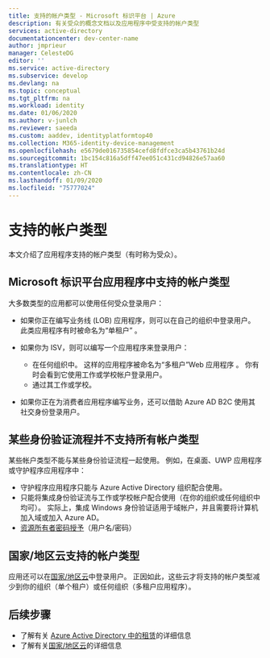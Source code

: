 ```yaml
---
title: 支持的帐户类型 - Microsoft 标识平台 | Azure
description: 有关受众的概念文档以及应用程序中受支持的帐户类型
services: active-directory
documentationcenter: dev-center-name
author: jmprieur
manager: CelesteDG
editor: ''
ms.service: active-directory
ms.subservice: develop
ms.devlang: na
ms.topic: conceptual
ms.tgt_pltfrm: na
ms.workload: identity
ms.date: 01/06/2020
ms.author: v-junlch
ms.reviewer: saeeda
ms.custom: aaddev, identityplatformtop40
ms.collection: M365-identity-device-management
ms.openlocfilehash: e5679de016735854cefd8fdfce3ca5b43761b24d
ms.sourcegitcommit: 1bc154c816a5dff47ee051c431cd94826e57aa60
ms.translationtype: HT
ms.contentlocale: zh-CN
ms.lasthandoff: 01/09/2020
ms.locfileid: "75777024"
---
```

# <a name="supported-account-types"></a>支持的帐户类型

本文介绍了应用程序支持的帐户类型（有时称为受众）。

<!-- This section can be in an include for many of the scenarios (SPA, Web App signing-in users, protecting a Web API, Desktop (depending on the flows), Mobile -->

## <a name="supported-accounts-types-in-microsoft-identity-platform-applications"></a>Microsoft 标识平台应用程序中支持的帐户类型

大多数类型的应用都可以使用任何受众登录用户：

- 如果你正在编写业务线 (LOB) 应用程序，则可以在自己的组织中登录用户。 此类应用程序有时被命名为“单租户”  。
- 如果你为 ISV，则可以编写一个应用程序来登录用户：

  - 在任何组织中。 这样的应用程序被命名为“多租户”Web 应用程序  。 你有时会看到它使用工作或学校帐户登录用户。
  - 通过其工作或学校。

- 如果你正在为消费者应用程序编写业务，还可以借助 Azure AD B2C 使用其社交身份登录用户。

## <a name="certain-authentication-flows-dont-support-all-the-account-types"></a>某些身份验证流程并不支持所有帐户类型

某些帐户类型不能与某些身份验证流程一起使用。 例如，在桌面、UWP 应用程序或守护程序应用程序中：

- 守护程序应用程序只能与 Azure Active Directory 组织配合使用。 
- 只能将集成身份验证流与工作或学校帐户配合使用（在你的组织或任何组织中均可）。 实际上，集成 Windows 身份验证适用于域帐户，并且需要将计算机加入域或加入 Azure AD。 
- [资源所有者密码授予](./v2-oauth-ropc.md)（用户名/密码）

## <a name="supported-account-types-in-national-clouds"></a>国家/地区云支持的帐户类型

 应用还可以在[国家/地区云](authentication-national-cloud.md)中登录用户。 正因如此，这些云才将支持的帐户类型减少到你的组织（单个租户）或任何组织（多租户应用程序）。

## <a name="next-steps"></a>后续步骤

- 了解有关 [Azure Active Directory 中的租赁](./single-and-multi-tenant-apps.md)的详细信息
- 了解有关[国家/地区云](./authentication-national-cloud.md)的详细信息

<!-- Update_Description: wording update -->